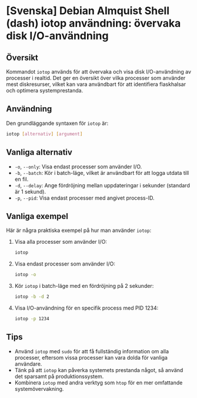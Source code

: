 # [Svenska] Debian Almquist Shell (dash) iotop användning: övervaka disk I/O-användning

## Översikt
Kommandot `iotop` används för att övervaka och visa disk I/O-användning av processer i realtid. Det ger en översikt över vilka processer som använder mest diskresurser, vilket kan vara användbart för att identifiera flaskhalsar och optimera systemprestanda.

## Användning
Den grundläggande syntaxen för `iotop` är:

```bash
iotop [alternativ] [argument]
```

## Vanliga alternativ
- `-o`, `--only`: Visa endast processer som använder I/O.
- `-b`, `--batch`: Kör i batch-läge, vilket är användbart för att logga utdata till en fil.
- `-d`, `--delay`: Ange fördröjning mellan uppdateringar i sekunder (standard är 1 sekund).
- `-p`, `--pid`: Visa endast processer med angivet process-ID.

## Vanliga exempel
Här är några praktiska exempel på hur man använder `iotop`:

1. Visa alla processer som använder I/O:
   ```bash
   iotop
   ```

2. Visa endast processer som använder I/O:
   ```bash
   iotop -o
   ```

3. Kör `iotop` i batch-läge med en fördröjning på 2 sekunder:
   ```bash
   iotop -b -d 2
   ```

4. Visa I/O-användning för en specifik process med PID 1234:
   ```bash
   iotop -p 1234
   ```

## Tips
- Använd `iotop` med `sudo` för att få fullständig information om alla processer, eftersom vissa processer kan vara dolda för vanliga användare.
- Tänk på att `iotop` kan påverka systemets prestanda något, så använd det sparsamt på produktionssystem.
- Kombinera `iotop` med andra verktyg som `htop` för en mer omfattande systemövervakning.